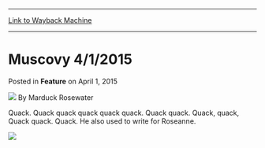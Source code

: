 
---
[Link to Wayback Machine](https://web.archive.org/web/20150403050510/http://magic.wizards.com/en/articles/archive/feature/muscovy-412015-2015-04-01)

[_metadata_:wayback_url]:- "http://magic.wizards.com/en/articles/archive/feature/muscovy-412015-2015-04-01"
[_metadata_:wayback_raw_url]:- "https://web.archive.org/web/20150403050510id_/http://magic.wizards.com/en/articles/archive/feature/muscovy-412015-2015-04-01"
[_metadata_:wayback_capture_timestamp]:- "2015-04-03 05:05:10+00:00"
[_metadata_:generator]:- "Drupal 7 (http://drupal.org)"
[_metadata_:publish_date]:- "2015-04-01"
---


Muscovy 4/1/2015
================



 Posted in **Feature**
 on April 1, 2015 






![](https://media.magic.wizards.com/styles/auth_small/public/images/person/Marduck_Rosewater.jpg)
By Marduck Rosewater




 Quack. Quack quack quack quack quack. Quack quack. Quack, quack, Quack quack. Quack. He also used to write for Roseanne. 





![](https://media.wizards.com/2015/images/daily/ducks_are_Awesome.gif)







